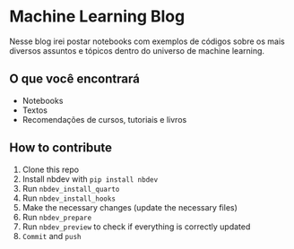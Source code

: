 # Machine Learning Blog


<!-- WARNING: THIS FILE WAS AUTOGENERATED! DO NOT EDIT! -->

Nesse blog irei postar notebooks com exemplos de códigos sobre os mais
diversos assuntos e tópicos dentro do universo de machine learning.

## O que você encontrará

- Notebooks
- Textos
- Recomendações de cursos, tutoriais e livros

## How to contribute

1.  Clone this repo
2.  Install nbdev with `pip install nbdev`
3.  Run `nbdev_install_quarto`
4.  Run `nbdev_install_hooks`
5.  Make the necessary changes (update the necessary files)
6.  Run `nbdev_prepare`
7.  Run `nbdev_preview` to check if everything is correctly updated
8.  `Commit` and `push`
